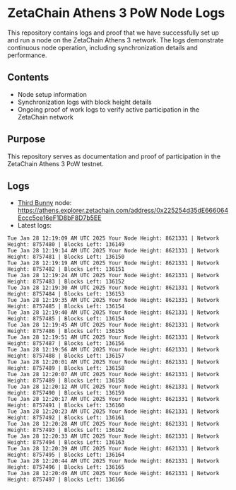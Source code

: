 # ZetaChain Athens 3 PoW Node Logs
This repository contains logs and proof that we have successfully set up and run a node on the ZetaChain Athens 3 network. The logs demonstrate continuous node operation, including synchronization details and performance.

## Contents
- Node setup information
- Synchronization logs with block height details
- Ongoing proof of work logs to verify active participation in the ZetaChain network

## Purpose
This repository serves as documentation and proof of participation in the ZetaChain Athens 3 PoW testnet.

## Logs

- [Third Bunny](https://thirdbunny.xyz/) node: https://athens.explorer.zetachain.com/address/0x225254d35dE666064Eccc5ce16eF1D8bF8D7b5EE
- Latest logs:
```
Tue Jan 28 12:19:09 AM UTC 2025 Your Node Height: 8621331 | Network Height: 8757480 | Blocks Left: 136149
Tue Jan 28 12:19:14 AM UTC 2025 Your Node Height: 8621331 | Network Height: 8757481 | Blocks Left: 136150
Tue Jan 28 12:19:19 AM UTC 2025 Your Node Height: 8621331 | Network Height: 8757482 | Blocks Left: 136151
Tue Jan 28 12:19:24 AM UTC 2025 Your Node Height: 8621331 | Network Height: 8757483 | Blocks Left: 136152
Tue Jan 28 12:19:30 AM UTC 2025 Your Node Height: 8621331 | Network Height: 8757484 | Blocks Left: 136153
Tue Jan 28 12:19:35 AM UTC 2025 Your Node Height: 8621331 | Network Height: 8757485 | Blocks Left: 136154
Tue Jan 28 12:19:40 AM UTC 2025 Your Node Height: 8621331 | Network Height: 8757485 | Blocks Left: 136154
Tue Jan 28 12:19:45 AM UTC 2025 Your Node Height: 8621331 | Network Height: 8757486 | Blocks Left: 136155
Tue Jan 28 12:19:51 AM UTC 2025 Your Node Height: 8621331 | Network Height: 8757487 | Blocks Left: 136156
Tue Jan 28 12:19:56 AM UTC 2025 Your Node Height: 8621331 | Network Height: 8757488 | Blocks Left: 136157
Tue Jan 28 12:20:01 AM UTC 2025 Your Node Height: 8621331 | Network Height: 8757489 | Blocks Left: 136158
Tue Jan 28 12:20:07 AM UTC 2025 Your Node Height: 8621331 | Network Height: 8757489 | Blocks Left: 136158
Tue Jan 28 12:20:12 AM UTC 2025 Your Node Height: 8621331 | Network Height: 8757490 | Blocks Left: 136159
Tue Jan 28 12:20:17 AM UTC 2025 Your Node Height: 8621331 | Network Height: 8757491 | Blocks Left: 136160
Tue Jan 28 12:20:23 AM UTC 2025 Your Node Height: 8621331 | Network Height: 8757492 | Blocks Left: 136161
Tue Jan 28 12:20:28 AM UTC 2025 Your Node Height: 8621331 | Network Height: 8757493 | Blocks Left: 136162
Tue Jan 28 12:20:33 AM UTC 2025 Your Node Height: 8621331 | Network Height: 8757494 | Blocks Left: 136163
Tue Jan 28 12:20:39 AM UTC 2025 Your Node Height: 8621331 | Network Height: 8757495 | Blocks Left: 136164
Tue Jan 28 12:20:44 AM UTC 2025 Your Node Height: 8621331 | Network Height: 8757496 | Blocks Left: 136165
Tue Jan 28 12:20:49 AM UTC 2025 Your Node Height: 8621331 | Network Height: 8757497 | Blocks Left: 136166
```
